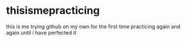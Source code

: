 # thisismepracticing
this is me trying github on my own for the first time
practicing again and again 
until i have perfected it
